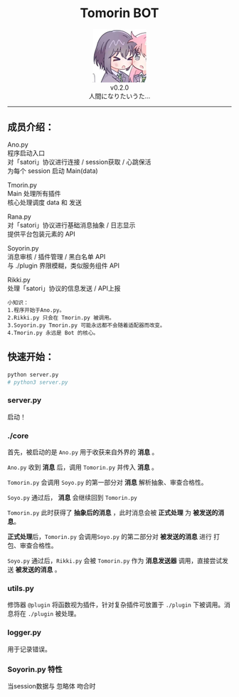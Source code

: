 


<h1 align="center"> Tomorin BOT </h1>


<div align="center"> <img src="./logo.jpg" width="120"/> </div>
<div align="center">v0.2.0</div>
<div align="center">  人間になりたいうた...
</div>


***


## 成员介绍：

Ano.py   
程序启动入口    
对「satori」协议进行连接 / session获取 / 心跳保活   
为每个 session 启动 Main(data)   

Tmorin.py   
Main 处理所有插件   
核心处理调度 data 和 发送

Rana.py   
对「satori」协议进行基础消息抽象 / 日志显示   
提供平台包装元素的 API   

Soyorin.py   
消息审核 / 插件管理 / 黑白名单 API   
与 ./plugin 界限模糊，类似服务组件 API   

Rikki.py   
处理「satori」协议的信息发送 / API上报
```markdown
小知识：
1.程序开始于Ano.py。
2.Rikki.py 只会在 Tmorin.py 被调用。
3.Soyorin.py Tmorin.py 可能永远都不会随着适配器而改变。
4.Tmorin.py 永远是 Bot 的核心。
```


## 快速开始：

```bash
python server.py
# python3 server.py
```

### server.py

启动！

### ./core

首先，被启动的是 `Ano.py` 用于收获来自外界的 **消息** 。

`Ano.py` 收到 **消息** 后，调用 `Tomorin.py` 并传入 **消息** 。

`Tomorin.py` 会调用 `Soyo.py` 的第一部分对 **消息** 解析抽象、审查合格性。

`Soyo.py` 通过后， **消息** 会继续回到 `Tomorin.py` 

`Tomorin.py` 此时获得了 **抽象后的消息** ，此时消息会被 **正式处理** 为 **被发送的消息**。

**正式处理**后，`Tomorin.py` 会调用`Soyo.py` 的第二部分对 **被发送的消息** 进行 打包、审查合格性。

`Soyo.py` 通过后，`Rikki.py` 会被 `Tomorin.py` 作为 **消息发送器** 调用，直接尝试发送 **被发送的消息** 。


### utils.py

修饰器 `@plugin` 将函数视为插件，针对复杂插件可放置于 `./plugin` 下被调用。消息将在 `./plugin` 被处理。



### logger.py

用于记录错误。


### Soyorin.py 特性
当session数据与 忽略体 吻合时